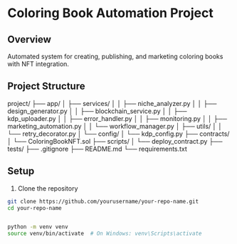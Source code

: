 # Coloring Book Automation Project

## Overview
Automated system for creating, publishing, and marketing coloring books with NFT integration.

## Project Structure

project/
├── app/
│ ├── services/
│ │ ├── niche_analyzer.py
│ │ ├── design_generator.py
│ │ ├── blockchain_service.py
│ │ ├── kdp_uploader.py
│ │ ├── error_handler.py
│ │ ├── monitoring.py
│ │ ├── marketing_automation.py
│ │ └── workflow_manager.py
│ ├── utils/
│ │ └── retry_decorator.py
│ └── config/
│ └── kdp_config.py
├── contracts/
│ └── ColoringBookNFT.sol
├── scripts/
│ └── deploy_contract.py
├── tests/
├── .gitignore
├── README.md
└── requirements.txt


## Setup
1. Clone the repository
```bash
git clone https://github.com/yourusername/your-repo-name.git
cd your-repo-name


python -m venv venv
source venv/bin/activate  # On Windows: venv\Scripts\activate